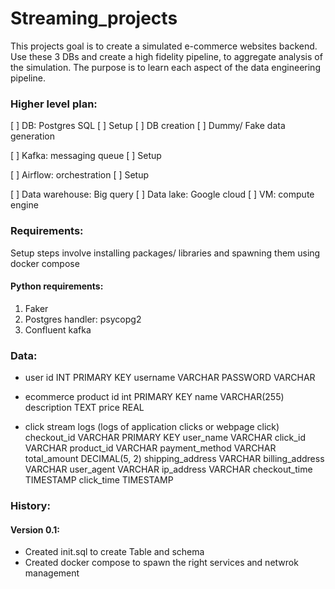 # Streaming_projects
This projects goal is to create a simulated e-commerce websites backend.
Use these 3 DBs and create a high fidelity pipeline, to aggregate analysis of the simulation. 
The purpose is to learn each aspect of the data engineering pipeline.

### Higher level plan:
[ ] DB: Postgres SQL
    [ ] Setup
    [ ] DB creation
    [ ] Dummy/ Fake data generation
    
[ ] Kafka: messaging queue
    [ ] Setup

[ ] Airflow: orchestration
    [ ] Setup

[ ] Data warehouse: Big query
[ ] Data lake: Google cloud
[ ] VM: compute engine


### Requirements:
Setup steps involve installing packages/ libraries and spawning them using docker compose


#### Python requirements:
1. Faker
2. Postgres handler: psycopg2
3. Confluent kafka


### Data:
- user
id INT PRIMARY KEY
username VARCHAR
PASSWORD VARCHAR 

- ecommerce product
id int PRIMARY KEY
name VARCHAR(255)
description TEXT
price REAL

- click stream logs (logs of application clicks or webpage click)
checkout_id VARCHAR PRIMARY KEY
user_name VARCHAR
click_id VARCHAR
product_id VARCHAR
payment_method VARCHAR
total_amount DECIMAL(5, 2)
shipping_address VARCHAR
billing_address VARCHAR
user_agent VARCHAR
ip_address VARCHAR
checkout_time TIMESTAMP
click_time TIMESTAMP


### History:
#### Version 0.1:
- Created init.sql to create Table and schema
- Created docker compose to spawn the right services and netwrok management
